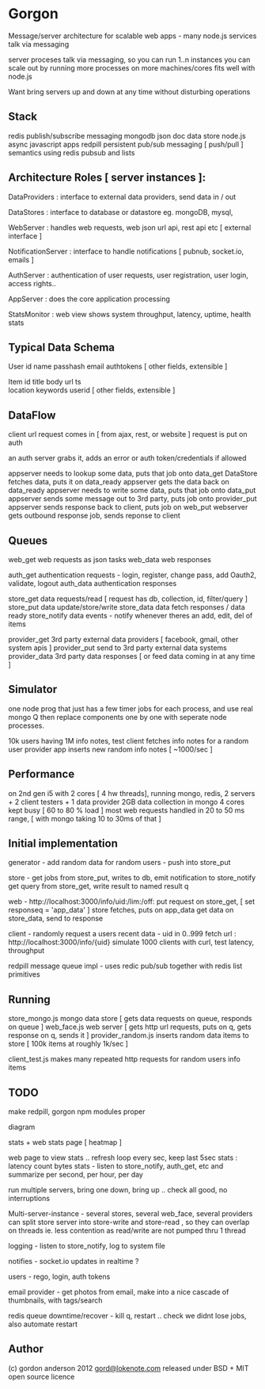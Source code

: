 Gorgon
======

Message/server architecture for scalable web apps - many node.js services talk via messaging

server proceses talk via messaging, so you can run 1..n instances
you can scale out by running more processes on more machines/cores
fits well with node.js

Want bring servers up and down at any time without disturbing operations


Stack
-----

redis           publish/subscribe messaging
mongodb         json doc data store
node.js         async javascript apps
redpill         persistent pub/sub messaging [ push/pull ] semantics using redis pubsub and lists


Architecture Roles [ server instances ]:
-----

DataProviders       : interface to external data providers, send data in / out

DataStores          : interface to database or datastore eg. mongoDB, mysql, 

WebServer           : handles web requests, web json url api, rest api etc [ external interface ]

NotificationServer  : interface to handle notifications [ pubnub, socket.io, emails ]

AuthServer          : authentication of user requests, user registration, user login, access rights..

AppServer           : does the core application processing

StatsMonitor        : web view shows system throughput, latency, uptime, health stats


Typical Data Schema
-----

User
    id
    name
    passhash
    email
    authtokens
    [ other fields, extensible ]

Item
    id
    title
    body
    url
    ts  
    location
    keywords
    userid
    [ other fields, extensible ]


DataFlow
-----

client url request comes in [ from ajax, rest, or website ]
request is put on auth

an auth server grabs it, adds an error or auth token/credentials if allowed

appserver needs to lookup some data, puts that job onto data_get 
DataStore fetches data, puts it on data_ready
appserver gets the data back on data_ready
appserver needs to write some data, puts that job onto data_put 
appserver sends some message out to 3rd party, puts job onto provider_put
appserver sends response back to client, puts job on web_put
webserver gets outbound response job, sends reponse to client


Queues
-----

web_get         web requests as json tasks
web_data        web responses

auth_get        authentication requests - login, register, change pass, add Oauth2, validate, logout
auth_data       authentication responses

store_get       data requests/read [ request has db, collection, id, filter/query ]
store_put       data update/store/write
store_data      data fetch responses / data ready
store_notify    data events - notify whenever theres an add, edit, del of items

provider_get    3rd party external data providers [ facebook, gmail, other system apis ]
provider_put    send to 3rd party external data systems 
provider_data   3rd party data responses [ or feed data coming in at any time ]


Simulator
-----

one node prog that just has a few timer jobs for each process, and use real mongo Q
then replace components one by one with seperate node processes.

10k users having 1M info notes, 
test client fetches info notes for a random user
provider app inserts new random info notes [ ~1000/sec ]

Performance
-----

on 2nd gen i5 with 2 cores [ 4 hw threads], 
running mongo, redis, 2 servers + 2 client testers + 1 data provider
2GB data collection in mongo
4 cores kept busy [ 60 to 80 % load ]
most web requests handled in 20 to 50 ms range, [ with mongo taking 10 to 30ms of that ]


Initial implementation
-----

generator - 
add random data for random users - push into store_put

store - 
get jobs from store_put, writes to db, emit notification to store_notify
get query from store_get, write result to named result q

web - 
http://localhost:3000/info/uid:/lim:/off:
put request on store_get, [ set responseq = 'app_data' ]
store fetches, puts on app_data
get data on store_data, send to response

client - 
randomly request a users recent data - 
uid in 0..999 fetch url : http://localhost:3000/info/{uid} 
simulate 1000 clients with curl, test latency, throughput

redpill message queue impl - 
uses redic pub/sub together with redis list primitives


Running
-----

store_mongo.js          mongo data store [ gets data requests on queue, responds on queue ]
web_face.js             web server [ gets http url requests, puts on q, gets response on q, sends it ]
provider_random.js      inserts random data items to store [ 100k items at roughly 1k/sec ]

client_test.js          makes many repeated http requests for random users info items


TODO
-----

make redpill, gorgon npm modules proper

diagram

stats + web stats page [ heatmap ]

web page to view stats .. refresh loop every sec, keep last 5sec
stats : latency count bytes
stats - listen to store_notify, auth_get, etc and summarize per second, per hour, per day

run multiple servers, bring one down, bring up .. check all good, no interruptions

Multi-server-instance - several stores, several web_face, several providers
can split store server into store-write and store-read ,
so they can overlap on threads ie. less contention as read/write are not pumped thru 1 thread


logging - listen to store_notify, log to system file

notifies - socket.io updates in realtime ?

users - rego, login, auth tokens

email provider - get photos from email, make into a nice cascade of thumbnails, with tags/search

redis queue downtime/recover - kill q, restart .. check we didnt lose jobs, also automate restart

Author
----

(c) gordon anderson 2012
gord@lokenote.com
released under BSD + MIT open source licence

